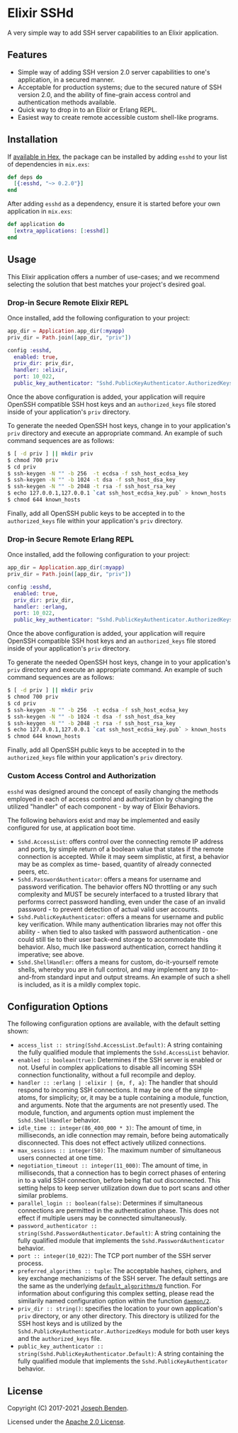 # Elixir SSHd

A very simple way to add SSH server capabilities to an Elixir application.

## Features

* Simple way of adding SSH version 2.0 server capabilities to one's
  application, in a secured manner.
* Acceptable for production systems; due to the secured nature of
  SSH version 2.0, and the ability of fine-grain access control
  and authentication methods available.
* Quick way to drop in to an Elixir or Erlang REPL.
* Easiest way to create remote accessible custom shell-like
  programs.

## Installation

If [available in Hex](https://hex.pm/docs/publish), the package can be installed
by adding `esshd` to your list of dependencies in `mix.exs`:

```elixir
def deps do
  [{:esshd, "~> 0.2.0"}]
end
```

After adding `esshd` as a dependency, ensure it is started before your own
application in `mix.exs`:

```elixir
def application do
  [extra_applications: [:esshd]]
end
```

## Usage

This Elixir application offers a number of use-cases; and we recommend
selecting the solution that best matches your project's desired goal.

### Drop-in Secure Remote Elixir REPL

Once installed, add the following configuration to your project:

```elixir
app_dir = Application.app_dir(:myapp)
priv_dir = Path.join([app_dir, "priv"])

config :esshd,
  enabled: true,
  priv_dir: priv_dir,
  handler: :elixir,
  port: 10_022,
  public_key_authenticator: "Sshd.PublicKeyAuthenticator.AuthorizedKeys"
```

Once the above configuration is added, your application will require OpenSSH
compatible SSH host keys and an `authorized_keys` file stored inside of your
application's `priv` directory.

To generate the needed OpenSSH host keys, change in to your application's
`priv` directory and execute an appropriate command. An example of such
command sequences are as follows:

```sh
$ [ -d priv ] || mkdir priv
$ chmod 700 priv
$ cd priv
$ ssh-keygen -N "" -b 256  -t ecdsa -f ssh_host_ecdsa_key
$ ssh-keygen -N "" -b 1024 -t dsa -f ssh_host_dsa_key
$ ssh-keygen -N "" -b 2048 -t rsa -f ssh_host_rsa_key
$ echo 127.0.0.1,127.0.0.1 `cat ssh_host_ecdsa_key.pub` > known_hosts
$ chmod 644 known_hosts
```

Finally, add all OpenSSH public keys to be accepted in to the `authorized_keys`
file within your application's `priv` directory.

### Drop-in Secure Remote Erlang REPL

Once installed, add the following configuration to your project:

```elixir
app_dir = Application.app_dir(:myapp)
priv_dir = Path.join([app_dir, "priv"])

config :esshd,
  enabled: true,
  priv_dir: priv_dir,
  handler: :erlang,
  port: 10_022,
  public_key_authenticator: "Sshd.PublicKeyAuthenticator.AuthorizedKeys"
```

Once the above configuration is added, your application will require OpenSSH
compatible SSH host keys and an `authorized_keys` file stored inside of your
application's `priv` directory.

To generate the needed OpenSSH host keys, change in to your application's
`priv` directory and execute an appropriate command. An example of such
command sequences are as follows:

```sh
$ [ -d priv ] || mkdir priv
$ chmod 700 priv
$ cd priv
$ ssh-keygen -N "" -b 256  -t ecdsa -f ssh_host_ecdsa_key
$ ssh-keygen -N "" -b 1024 -t dsa -f ssh_host_dsa_key
$ ssh-keygen -N "" -b 2048 -t rsa -f ssh_host_rsa_key
$ echo 127.0.0.1,127.0.0.1 `cat ssh_host_ecdsa_key.pub` > known_hosts
$ chmod 644 known_hosts
```

Finally, add all OpenSSH public keys to be accepted in to the `authorized_keys`
file within your application's `priv` directory.

### Custom Access Control and Authorization

`esshd` was designed around the concept of easily changing the methods
employed in each of access control and authorization by changing the
utilized "handler" of each component - by way of Elixir Behaviors.

The following behaviors exist and may be implemented and easily
configured for use, at application boot time.

- `Sshd.AccessList`: offers control over the connecting remote IP
  address and ports, by simple return of a boolean value that
  states if the remote connection is accepted. While it may seem
  simplistic, at first, a behavior may be as complex as time-
  based, quantity of already connected peers, etc.
- `Sshd.PasswordAuthenticator`: offers a means for username and
  password verification. The behavior offers NO throttling or any
  such complexity and MUST be securely interfaced to a trusted
  library that performs correct password handling, even under
  the case of an invalid password - to prevent detection of
  actual valid user accounts.
- `Sshd.PublicKeyAuthenticator`: offers a means for username and
  public key verification. While many authentication libraries
  may not offer this ability - when tied to also tasked with
  password authentication - one could still tie to their user
  back-end storage to accommodate this behavior. Also, much like
  password authentication, correct handling it imperative; see
  above.
- `Sshd.ShellHandler`: offers a means for custom, do-it-yourself
  remote shells, whereby you are in full control, and may
  implement any `IO` to-and-from standard input and output
  streams. An example of such a shell is included, as it is
  a mildly complex topic.

## Configuration Options

The following configuration options are available, with the
default setting shown:

* `access_list :: string(Sshd.AccessList.Default)`: A string containing
  the fully qualified module that implements the `Sshd.AccessList`
  behavior.
* `enabled :: boolean(true)`: Determines if the SSH server is
  enabled or not. Useful in complex applications to disable
  all incoming SSH connection functionality, without a full
  recompile and deploy.
* `handler :: :erlang | :elixir | {m, f, a}`: The handler that should
  respond to incoming SSH connections. It may be one of the simple
  atoms, for simplicity; or, it may be a tuple containing a module,
  function, and arguments. Note that the arguments are not presently
  used. The module, function, and arguments option must implement
  the `Sshd.ShellHandler` behavior.
* `idle_time :: integer(86_400_000 * 3)`: The amount of time, in
  milliseconds, an idle connection may remain, before being automatically
  disconnected. This does not effect actively utilized connections.
* `max_sessions :: integer(50)`: The maximum number of simultaneous
  users connected at one time.
* `negotiation_timeout :: integer(11_000)`: The amount of time,
  in milliseconds, that a connection has to begin correct phases of
  entering in to a valid SSH connection, before being flat out
  disconnected. This setting helps to keep server utilization down
  due to port scans and other similar problems.
* `parallel_login :: boolean(false)`: Determines if
  simultaneous connections are permitted in the authentication
  phase. This does not effect if multiple users may be connected
  simultaneously.
* `password_authenticator :: string(Sshd.PasswordAuthenticator.Default)`:
  A string containing the fully qualified module that implements
  the `Sshd.PasswordAuthenticator` behavior.
* `port :: integer(10_022)`: The TCP port number of the SSH server
  process.
* `preferred_algorithms :: tuple`: The acceptable hashes, ciphers,
  and key exchange mechanizisms of the SSH server. The default
  settings are the same as the underlying
  [`default_algorithms/0`](http://erlang.org/doc/man/ssh.html#default_algorithms-0)
  function. For information about configuring this complex setting,
  please read the similarily named configuration option within
  the function [`daemon/2`](http://erlang.org/doc/man/ssh.html#daemon-2).
* `priv_dir :: string()`: specifies the location to your own application's
  `priv` directory, or any other directory. This directory is utilized
  for the SSH host keys and is utilized by the
  `Sshd.PublicKeyAuthenticator.AuthorizedKeys` module for both user keys and
  the `authorized_keys` file.
* `public_key_authenticator :: string(Sshd.PublicKeyAuthenticator.Default)`:
  A string containing the fully qualified module that implements
  the `Sshd.PublicKeyAuthenticator` behavior.

## License

Copyright (C) 2017-2021 [Joseph Benden](mailto:joe@benden.us).

Licensed under the [Apache 2.0 License](https://opensource.org/licenses/Apache-2.0).
